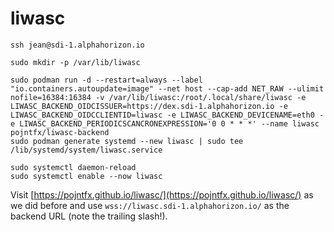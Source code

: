 # liwasc

```shell
ssh jean@sdi-1.alphahorizon.io

sudo mkdir -p /var/lib/liwasc

sudo podman run -d --restart=always --label "io.containers.autoupdate=image" --net host --cap-add NET_RAW --ulimit nofile=16384:16384 -v /var/lib/liwasc:/root/.local/share/liwasc -e LIWASC_BACKEND_OIDCISSUER=https://dex.sdi-1.alphahorizon.io -e LIWASC_BACKEND_OIDCCLIENTID=liwasc -e LIWASC_BACKEND_DEVICENAME=eth0 -e LIWASC_BACKEND_PERIODICSCANCRONEXPRESSION='0 0 * * *' --name liwasc pojntfx/liwasc-backend
sudo podman generate systemd --new liwasc | sudo tee /lib/systemd/system/liwasc.service

sudo systemctl daemon-reload
sudo systemctl enable --now liwasc
```

Visit [https://pojntfx.github.io/liwasc/](https://pojntfx.github.io/liwasc/) as we did before and use `wss://liwasc.sdi-1.alphahorizon.io/` as the backend URL (note the trailing slash!).
